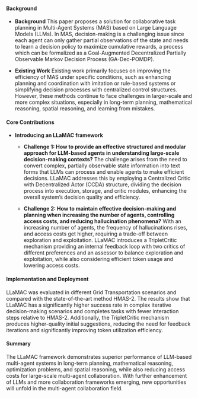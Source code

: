 #### Background
- **Background**
This paper proposes a solution for collaborative task planning in Multi-Agent Systems (MAS) based on Large Language Models (LLMs). In MAS, decision-making is a challenging issue since each agent can only gather partial observations of the state and needs to learn a decision policy to maximize cumulative rewards, a process which can be formalized as a Goal-Augmented Decentralized Partially Observable Markov Decision Process (GA-Dec-POMDP).

- **Existing Work**
Existing work primarily focuses on improving the efficiency of MAS under specific conditions, such as enhancing planning and coordination with imitation or rule-based systems or simplifying decision processes with centralized control structures. However, these methods continue to face challenges in larger-scale and more complex situations, especially in long-term planning, mathematical reasoning, spatial reasoning, and learning from mistakes.

#### Core Contributions
  - **Introducing an LLaMAC framework**
    - **Challenge 1: How to provide an effective structured and modular approach for LLM-based agents in understanding large-scale decision-making contexts?**
      The challenge arises from the need to convert complex, partially observable state information into text forms that LLMs can process and enable agents to make efficient decisions. LLaMAC addresses this by employing a Centralized Critic with Decentralized Actor (CCDA) structure, dividing the decision process into execution, storage, and critic modules, enhancing the overall system’s decision quality and efficiency.

    - **Challenge 2: How to maintain effective decision-making and planning when increasing the number of agents, controlling access costs, and reducing hallucination phenomena?**
      With an increasing number of agents, the frequency of hallucinations rises, and access costs get higher, requiring a trade-off between exploration and exploitation. LLaMAC introduces a TripletCritic mechanism providing an internal feedback loop with two critics of different preferences and an assessor to balance exploration and exploitation, while also considering efficient token usage and lowering access costs.

#### Implementation and Deployment
LLaMAC was evaluated in different Grid Transportation scenarios and compared with the state-of-the-art method HMAS-2. The results show that LLaMAC has a significantly higher success rate in complex iterative decision-making scenarios and completes tasks with fewer interaction steps relative to HMAS-2. Additionally, the TripletCritic mechanism produces higher-quality initial suggestions, reducing the need for feedback iterations and significantly improving token utilization efficiency.

#### Summary
The LLaMAC framework demonstrates superior performance of LLM-based multi-agent systems in long-term planning, mathematical reasoning, optimization problems, and spatial reasoning, while also reducing access costs for large-scale multi-agent collaboration. With further enhancement of LLMs and more collaboration frameworks emerging, new opportunities will unfold in the multi-agent collaboration field.